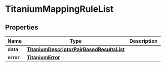 

# TitaniumMappingRuleList


## Properties

| Name | Type | Description | Notes |
|------------ | ------------- | ------------- | -------------|
|**data** | [**TitaniumDescriptorPairBasedResultsList**](TitaniumDescriptorPairBasedResultsList.md) |  |  [optional] |
|**error** | [**TitaniumError**](TitaniumError.md) |  |  [optional] |




